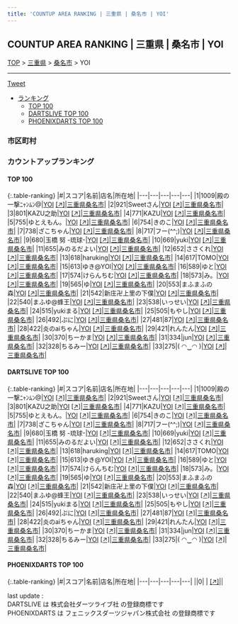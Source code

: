 ```yaml
---
title: 'COUNTUP AREA RANKING | 三重県 | 桑名市 | YOI'
---
```

## COUNTUP AREA RANKING | 三重県 | 桑名市 | YOI

[TOP](/darts/rank/) > [三重県](/darts/rank/三重県/) > [桑名市](/darts/rank/三重県/桑名市/) > YOI

___

<a href="https://twitter.com/share?ref_src=twsrc%5Etfw" data-text="COUNTUP AREA RANKING | 三重県桑名市YOI" class="twitter-share-button" data-hashtags="DARTSLIVE,PHOENIXDARTS,darts,ダーツ" data-show-count="false">Tweet</a>

* [ランキング](#カウントアップランキング)
    * [TOP 100](#top-100)
    * [DARTSLIVE TOP 100](#dartslive-top-100)
    * [PHOENIXDARTS TOP 100](#phoenixdarts-top-100)

### 市区町村

<ul>

</ul>

### カウントアップランキング

#### TOP 100



{:.table-ranking}
|#|スコア|名前|店名|所在地|
|---|---|---|---|---|
|1|1009|<span class="rank-name-dl">殿の一撃ﾆｬﾝﾑﾝ@</span>|<a href="/darts/rank/shops/da86f66bef458f7d0d9b047a20a7ba1e.html">YOI</a> <a href="https://search.dartslive.com/jp/shop/da86f66bef458f7d0d9b047a20a7ba1e">[↗]</a>|<a href="/darts/rank/三重県/桑名市">三重県桑名市</a>|
|2|921|<span class="rank-name-dl">Sweetさん</span>|<a href="/darts/rank/shops/da86f66bef458f7d0d9b047a20a7ba1e.html">YOI</a> <a href="https://search.dartslive.com/jp/shop/da86f66bef458f7d0d9b047a20a7ba1e">[↗]</a>|<a href="/darts/rank/三重県/桑名市">三重県桑名市</a>|
|3|801|<span class="rank-name-dl">KAZU之助</span>|<a href="/darts/rank/shops/da86f66bef458f7d0d9b047a20a7ba1e.html">YOI</a> <a href="https://search.dartslive.com/jp/shop/da86f66bef458f7d0d9b047a20a7ba1e">[↗]</a>|<a href="/darts/rank/三重県/桑名市">三重県桑名市</a>|
|4|771|<span class="rank-name-dl">KAZU</span>|<a href="/darts/rank/shops/da86f66bef458f7d0d9b047a20a7ba1e.html">YOI</a> <a href="https://search.dartslive.com/jp/shop/da86f66bef458f7d0d9b047a20a7ba1e">[↗]</a>|<a href="/darts/rank/三重県/桑名市">三重県桑名市</a>|
|5|755|<span class="rank-name-dl">ゆとえもん。</span>|<a href="/darts/rank/shops/da86f66bef458f7d0d9b047a20a7ba1e.html">YOI</a> <a href="https://search.dartslive.com/jp/shop/da86f66bef458f7d0d9b047a20a7ba1e">[↗]</a>|<a href="/darts/rank/三重県/桑名市">三重県桑名市</a>|
|6|754|<span class="rank-name-dl">きのこ</span>|<a href="/darts/rank/shops/da86f66bef458f7d0d9b047a20a7ba1e.html">YOI</a> <a href="https://search.dartslive.com/jp/shop/da86f66bef458f7d0d9b047a20a7ba1e">[↗]</a>|<a href="/darts/rank/三重県/桑名市">三重県桑名市</a>|
|7|738|<span class="rank-name-dl">ざこちゃん</span>|<a href="/darts/rank/shops/da86f66bef458f7d0d9b047a20a7ba1e.html">YOI</a> <a href="https://search.dartslive.com/jp/shop/da86f66bef458f7d0d9b047a20a7ba1e">[↗]</a>|<a href="/darts/rank/三重県/桑名市">三重県桑名市</a>|
|8|717|<span class="rank-name-dl">フー(^^;)</span>|<a href="/darts/rank/shops/da86f66bef458f7d0d9b047a20a7ba1e.html">YOI</a> <a href="https://search.dartslive.com/jp/shop/da86f66bef458f7d0d9b047a20a7ba1e">[↗]</a>|<a href="/darts/rank/三重県/桑名市">三重県桑名市</a>|
|9|680|<span class="rank-name-dl">玉橋 努 -琉球-</span>|<a href="/darts/rank/shops/da86f66bef458f7d0d9b047a20a7ba1e.html">YOI</a> <a href="https://search.dartslive.com/jp/shop/da86f66bef458f7d0d9b047a20a7ba1e">[↗]</a>|<a href="/darts/rank/三重県/桑名市">三重県桑名市</a>|
|10|669|<span class="rank-name-dl">yuki</span>|<a href="/darts/rank/shops/da86f66bef458f7d0d9b047a20a7ba1e.html">YOI</a> <a href="https://search.dartslive.com/jp/shop/da86f66bef458f7d0d9b047a20a7ba1e">[↗]</a>|<a href="/darts/rank/三重県/桑名市">三重県桑名市</a>|
|11|655|<span class="rank-name-dl">みのるだよい</span>|<a href="/darts/rank/shops/da86f66bef458f7d0d9b047a20a7ba1e.html">YOI</a> <a href="https://search.dartslive.com/jp/shop/da86f66bef458f7d0d9b047a20a7ba1e">[↗]</a>|<a href="/darts/rank/三重県/桑名市">三重県桑名市</a>|
|12|652|<span class="rank-name-dl">ささくれ</span>|<a href="/darts/rank/shops/da86f66bef458f7d0d9b047a20a7ba1e.html">YOI</a> <a href="https://search.dartslive.com/jp/shop/da86f66bef458f7d0d9b047a20a7ba1e">[↗]</a>|<a href="/darts/rank/三重県/桑名市">三重県桑名市</a>|
|13|618|<span class="rank-name-dl">haruking</span>|<a href="/darts/rank/shops/da86f66bef458f7d0d9b047a20a7ba1e.html">YOI</a> <a href="https://search.dartslive.com/jp/shop/da86f66bef458f7d0d9b047a20a7ba1e">[↗]</a>|<a href="/darts/rank/三重県/桑名市">三重県桑名市</a>|
|14|617|<span class="rank-name-dl">TOMO</span>|<a href="/darts/rank/shops/da86f66bef458f7d0d9b047a20a7ba1e.html">YOI</a> <a href="https://search.dartslive.com/jp/shop/da86f66bef458f7d0d9b047a20a7ba1e">[↗]</a>|<a href="/darts/rank/三重県/桑名市">三重県桑名市</a>|
|15|613|<span class="rank-name-dl">ゆき@YOI</span>|<a href="/darts/rank/shops/da86f66bef458f7d0d9b047a20a7ba1e.html">YOI</a> <a href="https://search.dartslive.com/jp/shop/da86f66bef458f7d0d9b047a20a7ba1e">[↗]</a>|<a href="/darts/rank/三重県/桑名市">三重県桑名市</a>|
|16|589|<span class="rank-name-dl">ゆと</span>|<a href="/darts/rank/shops/da86f66bef458f7d0d9b047a20a7ba1e.html">YOI</a> <a href="https://search.dartslive.com/jp/shop/da86f66bef458f7d0d9b047a20a7ba1e">[↗]</a>|<a href="/darts/rank/三重県/桑名市">三重県桑名市</a>|
|17|574|<span class="rank-name-dl">けらんちむ</span>|<a href="/darts/rank/shops/da86f66bef458f7d0d9b047a20a7ba1e.html">YOI</a> <a href="https://search.dartslive.com/jp/shop/da86f66bef458f7d0d9b047a20a7ba1e">[↗]</a>|<a href="/darts/rank/三重県/桑名市">三重県桑名市</a>|
|18|573|<span class="rank-name-dl">み。</span>|<a href="/darts/rank/shops/da86f66bef458f7d0d9b047a20a7ba1e.html">YOI</a> <a href="https://search.dartslive.com/jp/shop/da86f66bef458f7d0d9b047a20a7ba1e">[↗]</a>|<a href="/darts/rank/三重県/桑名市">三重県桑名市</a>|
|19|565|<span class="rank-name-dl">ゆ</span>|<a href="/darts/rank/shops/da86f66bef458f7d0d9b047a20a7ba1e.html">YOI</a> <a href="https://search.dartslive.com/jp/shop/da86f66bef458f7d0d9b047a20a7ba1e">[↗]</a>|<a href="/darts/rank/三重県/桑名市">三重県桑名市</a>|
|20|553|<span class="rank-name-dl">まふまふの森</span>|<a href="/darts/rank/shops/da86f66bef458f7d0d9b047a20a7ba1e.html">YOI</a> <a href="https://search.dartslive.com/jp/shop/da86f66bef458f7d0d9b047a20a7ba1e">[↗]</a>|<a href="/darts/rank/三重県/桑名市">三重県桑名市</a>|
|21|542|<span class="rank-name-dl">新庄卍上里の下僕</span>|<a href="/darts/rank/shops/da86f66bef458f7d0d9b047a20a7ba1e.html">YOI</a> <a href="https://search.dartslive.com/jp/shop/da86f66bef458f7d0d9b047a20a7ba1e">[↗]</a>|<a href="/darts/rank/三重県/桑名市">三重県桑名市</a>|
|22|540|<span class="rank-name-dl">まふゆ@蜂王</span>|<a href="/darts/rank/shops/da86f66bef458f7d0d9b047a20a7ba1e.html">YOI</a> <a href="https://search.dartslive.com/jp/shop/da86f66bef458f7d0d9b047a20a7ba1e">[↗]</a>|<a href="/darts/rank/三重県/桑名市">三重県桑名市</a>|
|23|538|<span class="rank-name-dl">いっせい</span>|<a href="/darts/rank/shops/da86f66bef458f7d0d9b047a20a7ba1e.html">YOI</a> <a href="https://search.dartslive.com/jp/shop/da86f66bef458f7d0d9b047a20a7ba1e">[↗]</a>|<a href="/darts/rank/三重県/桑名市">三重県桑名市</a>|
|24|515|<span class="rank-name-dl">yukiまる</span>|<a href="/darts/rank/shops/da86f66bef458f7d0d9b047a20a7ba1e.html">YOI</a> <a href="https://search.dartslive.com/jp/shop/da86f66bef458f7d0d9b047a20a7ba1e">[↗]</a>|<a href="/darts/rank/三重県/桑名市">三重県桑名市</a>|
|25|505|<span class="rank-name-dl">もやし</span>|<a href="/darts/rank/shops/da86f66bef458f7d0d9b047a20a7ba1e.html">YOI</a> <a href="https://search.dartslive.com/jp/shop/da86f66bef458f7d0d9b047a20a7ba1e">[↗]</a>|<a href="/darts/rank/三重県/桑名市">三重県桑名市</a>|
|26|492|<span class="rank-name-dl">ぷに</span>|<a href="/darts/rank/shops/da86f66bef458f7d0d9b047a20a7ba1e.html">YOI</a> <a href="https://search.dartslive.com/jp/shop/da86f66bef458f7d0d9b047a20a7ba1e">[↗]</a>|<a href="/darts/rank/三重県/桑名市">三重県桑名市</a>|
|27|481|<span class="rank-name-dl">87</span>|<a href="/darts/rank/shops/da86f66bef458f7d0d9b047a20a7ba1e.html">YOI</a> <a href="https://search.dartslive.com/jp/shop/da86f66bef458f7d0d9b047a20a7ba1e">[↗]</a>|<a href="/darts/rank/三重県/桑名市">三重県桑名市</a>|
|28|422|<span class="rank-name-dl">炎のaiちゃん</span>|<a href="/darts/rank/shops/da86f66bef458f7d0d9b047a20a7ba1e.html">YOI</a> <a href="https://search.dartslive.com/jp/shop/da86f66bef458f7d0d9b047a20a7ba1e">[↗]</a>|<a href="/darts/rank/三重県/桑名市">三重県桑名市</a>|
|29|421|<span class="rank-name-dl">れんたん</span>|<a href="/darts/rank/shops/da86f66bef458f7d0d9b047a20a7ba1e.html">YOI</a> <a href="https://search.dartslive.com/jp/shop/da86f66bef458f7d0d9b047a20a7ba1e">[↗]</a>|<a href="/darts/rank/三重県/桑名市">三重県桑名市</a>|
|30|370|<span class="rank-name-dl">ちーかま</span>|<a href="/darts/rank/shops/da86f66bef458f7d0d9b047a20a7ba1e.html">YOI</a> <a href="https://search.dartslive.com/jp/shop/da86f66bef458f7d0d9b047a20a7ba1e">[↗]</a>|<a href="/darts/rank/三重県/桑名市">三重県桑名市</a>|
|31|334|<span class="rank-name-dl">jun</span>|<a href="/darts/rank/shops/da86f66bef458f7d0d9b047a20a7ba1e.html">YOI</a> <a href="https://search.dartslive.com/jp/shop/da86f66bef458f7d0d9b047a20a7ba1e">[↗]</a>|<a href="/darts/rank/三重県/桑名市">三重県桑名市</a>|
|32|328|<span class="rank-name-dl">ちるみー</span>|<a href="/darts/rank/shops/da86f66bef458f7d0d9b047a20a7ba1e.html">YOI</a> <a href="https://search.dartslive.com/jp/shop/da86f66bef458f7d0d9b047a20a7ba1e">[↗]</a>|<a href="/darts/rank/三重県/桑名市">三重県桑名市</a>|
|33|275|<span class="rank-name-dl">( ◠‿◠ )</span>|<a href="/darts/rank/shops/da86f66bef458f7d0d9b047a20a7ba1e.html">YOI</a> <a href="https://search.dartslive.com/jp/shop/da86f66bef458f7d0d9b047a20a7ba1e">[↗]</a>|<a href="/darts/rank/三重県/桑名市">三重県桑名市</a>|


#### DARTSLIVE TOP 100



{:.table-ranking}
|#|スコア|名前|店名|所在地|
|---|---|---|---|---|
|1|1009|<span class="rank-name-dl">殿の一撃ﾆｬﾝﾑﾝ@</span>|<a href="/darts/rank/shops/da86f66bef458f7d0d9b047a20a7ba1e.html">YOI</a> <a href="https://search.dartslive.com/jp/shop/da86f66bef458f7d0d9b047a20a7ba1e">[↗]</a>|<a href="/darts/rank/三重県/桑名市">三重県桑名市</a>|
|2|921|<span class="rank-name-dl">Sweetさん</span>|<a href="/darts/rank/shops/da86f66bef458f7d0d9b047a20a7ba1e.html">YOI</a> <a href="https://search.dartslive.com/jp/shop/da86f66bef458f7d0d9b047a20a7ba1e">[↗]</a>|<a href="/darts/rank/三重県/桑名市">三重県桑名市</a>|
|3|801|<span class="rank-name-dl">KAZU之助</span>|<a href="/darts/rank/shops/da86f66bef458f7d0d9b047a20a7ba1e.html">YOI</a> <a href="https://search.dartslive.com/jp/shop/da86f66bef458f7d0d9b047a20a7ba1e">[↗]</a>|<a href="/darts/rank/三重県/桑名市">三重県桑名市</a>|
|4|771|<span class="rank-name-dl">KAZU</span>|<a href="/darts/rank/shops/da86f66bef458f7d0d9b047a20a7ba1e.html">YOI</a> <a href="https://search.dartslive.com/jp/shop/da86f66bef458f7d0d9b047a20a7ba1e">[↗]</a>|<a href="/darts/rank/三重県/桑名市">三重県桑名市</a>|
|5|755|<span class="rank-name-dl">ゆとえもん。</span>|<a href="/darts/rank/shops/da86f66bef458f7d0d9b047a20a7ba1e.html">YOI</a> <a href="https://search.dartslive.com/jp/shop/da86f66bef458f7d0d9b047a20a7ba1e">[↗]</a>|<a href="/darts/rank/三重県/桑名市">三重県桑名市</a>|
|6|754|<span class="rank-name-dl">きのこ</span>|<a href="/darts/rank/shops/da86f66bef458f7d0d9b047a20a7ba1e.html">YOI</a> <a href="https://search.dartslive.com/jp/shop/da86f66bef458f7d0d9b047a20a7ba1e">[↗]</a>|<a href="/darts/rank/三重県/桑名市">三重県桑名市</a>|
|7|738|<span class="rank-name-dl">ざこちゃん</span>|<a href="/darts/rank/shops/da86f66bef458f7d0d9b047a20a7ba1e.html">YOI</a> <a href="https://search.dartslive.com/jp/shop/da86f66bef458f7d0d9b047a20a7ba1e">[↗]</a>|<a href="/darts/rank/三重県/桑名市">三重県桑名市</a>|
|8|717|<span class="rank-name-dl">フー(^^;)</span>|<a href="/darts/rank/shops/da86f66bef458f7d0d9b047a20a7ba1e.html">YOI</a> <a href="https://search.dartslive.com/jp/shop/da86f66bef458f7d0d9b047a20a7ba1e">[↗]</a>|<a href="/darts/rank/三重県/桑名市">三重県桑名市</a>|
|9|680|<span class="rank-name-dl">玉橋 努 -琉球-</span>|<a href="/darts/rank/shops/da86f66bef458f7d0d9b047a20a7ba1e.html">YOI</a> <a href="https://search.dartslive.com/jp/shop/da86f66bef458f7d0d9b047a20a7ba1e">[↗]</a>|<a href="/darts/rank/三重県/桑名市">三重県桑名市</a>|
|10|669|<span class="rank-name-dl">yuki</span>|<a href="/darts/rank/shops/da86f66bef458f7d0d9b047a20a7ba1e.html">YOI</a> <a href="https://search.dartslive.com/jp/shop/da86f66bef458f7d0d9b047a20a7ba1e">[↗]</a>|<a href="/darts/rank/三重県/桑名市">三重県桑名市</a>|
|11|655|<span class="rank-name-dl">みのるだよい</span>|<a href="/darts/rank/shops/da86f66bef458f7d0d9b047a20a7ba1e.html">YOI</a> <a href="https://search.dartslive.com/jp/shop/da86f66bef458f7d0d9b047a20a7ba1e">[↗]</a>|<a href="/darts/rank/三重県/桑名市">三重県桑名市</a>|
|12|652|<span class="rank-name-dl">ささくれ</span>|<a href="/darts/rank/shops/da86f66bef458f7d0d9b047a20a7ba1e.html">YOI</a> <a href="https://search.dartslive.com/jp/shop/da86f66bef458f7d0d9b047a20a7ba1e">[↗]</a>|<a href="/darts/rank/三重県/桑名市">三重県桑名市</a>|
|13|618|<span class="rank-name-dl">haruking</span>|<a href="/darts/rank/shops/da86f66bef458f7d0d9b047a20a7ba1e.html">YOI</a> <a href="https://search.dartslive.com/jp/shop/da86f66bef458f7d0d9b047a20a7ba1e">[↗]</a>|<a href="/darts/rank/三重県/桑名市">三重県桑名市</a>|
|14|617|<span class="rank-name-dl">TOMO</span>|<a href="/darts/rank/shops/da86f66bef458f7d0d9b047a20a7ba1e.html">YOI</a> <a href="https://search.dartslive.com/jp/shop/da86f66bef458f7d0d9b047a20a7ba1e">[↗]</a>|<a href="/darts/rank/三重県/桑名市">三重県桑名市</a>|
|15|613|<span class="rank-name-dl">ゆき@YOI</span>|<a href="/darts/rank/shops/da86f66bef458f7d0d9b047a20a7ba1e.html">YOI</a> <a href="https://search.dartslive.com/jp/shop/da86f66bef458f7d0d9b047a20a7ba1e">[↗]</a>|<a href="/darts/rank/三重県/桑名市">三重県桑名市</a>|
|16|589|<span class="rank-name-dl">ゆと</span>|<a href="/darts/rank/shops/da86f66bef458f7d0d9b047a20a7ba1e.html">YOI</a> <a href="https://search.dartslive.com/jp/shop/da86f66bef458f7d0d9b047a20a7ba1e">[↗]</a>|<a href="/darts/rank/三重県/桑名市">三重県桑名市</a>|
|17|574|<span class="rank-name-dl">けらんちむ</span>|<a href="/darts/rank/shops/da86f66bef458f7d0d9b047a20a7ba1e.html">YOI</a> <a href="https://search.dartslive.com/jp/shop/da86f66bef458f7d0d9b047a20a7ba1e">[↗]</a>|<a href="/darts/rank/三重県/桑名市">三重県桑名市</a>|
|18|573|<span class="rank-name-dl">み。</span>|<a href="/darts/rank/shops/da86f66bef458f7d0d9b047a20a7ba1e.html">YOI</a> <a href="https://search.dartslive.com/jp/shop/da86f66bef458f7d0d9b047a20a7ba1e">[↗]</a>|<a href="/darts/rank/三重県/桑名市">三重県桑名市</a>|
|19|565|<span class="rank-name-dl">ゆ</span>|<a href="/darts/rank/shops/da86f66bef458f7d0d9b047a20a7ba1e.html">YOI</a> <a href="https://search.dartslive.com/jp/shop/da86f66bef458f7d0d9b047a20a7ba1e">[↗]</a>|<a href="/darts/rank/三重県/桑名市">三重県桑名市</a>|
|20|553|<span class="rank-name-dl">まふまふの森</span>|<a href="/darts/rank/shops/da86f66bef458f7d0d9b047a20a7ba1e.html">YOI</a> <a href="https://search.dartslive.com/jp/shop/da86f66bef458f7d0d9b047a20a7ba1e">[↗]</a>|<a href="/darts/rank/三重県/桑名市">三重県桑名市</a>|
|21|542|<span class="rank-name-dl">新庄卍上里の下僕</span>|<a href="/darts/rank/shops/da86f66bef458f7d0d9b047a20a7ba1e.html">YOI</a> <a href="https://search.dartslive.com/jp/shop/da86f66bef458f7d0d9b047a20a7ba1e">[↗]</a>|<a href="/darts/rank/三重県/桑名市">三重県桑名市</a>|
|22|540|<span class="rank-name-dl">まふゆ@蜂王</span>|<a href="/darts/rank/shops/da86f66bef458f7d0d9b047a20a7ba1e.html">YOI</a> <a href="https://search.dartslive.com/jp/shop/da86f66bef458f7d0d9b047a20a7ba1e">[↗]</a>|<a href="/darts/rank/三重県/桑名市">三重県桑名市</a>|
|23|538|<span class="rank-name-dl">いっせい</span>|<a href="/darts/rank/shops/da86f66bef458f7d0d9b047a20a7ba1e.html">YOI</a> <a href="https://search.dartslive.com/jp/shop/da86f66bef458f7d0d9b047a20a7ba1e">[↗]</a>|<a href="/darts/rank/三重県/桑名市">三重県桑名市</a>|
|24|515|<span class="rank-name-dl">yukiまる</span>|<a href="/darts/rank/shops/da86f66bef458f7d0d9b047a20a7ba1e.html">YOI</a> <a href="https://search.dartslive.com/jp/shop/da86f66bef458f7d0d9b047a20a7ba1e">[↗]</a>|<a href="/darts/rank/三重県/桑名市">三重県桑名市</a>|
|25|505|<span class="rank-name-dl">もやし</span>|<a href="/darts/rank/shops/da86f66bef458f7d0d9b047a20a7ba1e.html">YOI</a> <a href="https://search.dartslive.com/jp/shop/da86f66bef458f7d0d9b047a20a7ba1e">[↗]</a>|<a href="/darts/rank/三重県/桑名市">三重県桑名市</a>|
|26|492|<span class="rank-name-dl">ぷに</span>|<a href="/darts/rank/shops/da86f66bef458f7d0d9b047a20a7ba1e.html">YOI</a> <a href="https://search.dartslive.com/jp/shop/da86f66bef458f7d0d9b047a20a7ba1e">[↗]</a>|<a href="/darts/rank/三重県/桑名市">三重県桑名市</a>|
|27|481|<span class="rank-name-dl">87</span>|<a href="/darts/rank/shops/da86f66bef458f7d0d9b047a20a7ba1e.html">YOI</a> <a href="https://search.dartslive.com/jp/shop/da86f66bef458f7d0d9b047a20a7ba1e">[↗]</a>|<a href="/darts/rank/三重県/桑名市">三重県桑名市</a>|
|28|422|<span class="rank-name-dl">炎のaiちゃん</span>|<a href="/darts/rank/shops/da86f66bef458f7d0d9b047a20a7ba1e.html">YOI</a> <a href="https://search.dartslive.com/jp/shop/da86f66bef458f7d0d9b047a20a7ba1e">[↗]</a>|<a href="/darts/rank/三重県/桑名市">三重県桑名市</a>|
|29|421|<span class="rank-name-dl">れんたん</span>|<a href="/darts/rank/shops/da86f66bef458f7d0d9b047a20a7ba1e.html">YOI</a> <a href="https://search.dartslive.com/jp/shop/da86f66bef458f7d0d9b047a20a7ba1e">[↗]</a>|<a href="/darts/rank/三重県/桑名市">三重県桑名市</a>|
|30|370|<span class="rank-name-dl">ちーかま</span>|<a href="/darts/rank/shops/da86f66bef458f7d0d9b047a20a7ba1e.html">YOI</a> <a href="https://search.dartslive.com/jp/shop/da86f66bef458f7d0d9b047a20a7ba1e">[↗]</a>|<a href="/darts/rank/三重県/桑名市">三重県桑名市</a>|
|31|334|<span class="rank-name-dl">jun</span>|<a href="/darts/rank/shops/da86f66bef458f7d0d9b047a20a7ba1e.html">YOI</a> <a href="https://search.dartslive.com/jp/shop/da86f66bef458f7d0d9b047a20a7ba1e">[↗]</a>|<a href="/darts/rank/三重県/桑名市">三重県桑名市</a>|
|32|328|<span class="rank-name-dl">ちるみー</span>|<a href="/darts/rank/shops/da86f66bef458f7d0d9b047a20a7ba1e.html">YOI</a> <a href="https://search.dartslive.com/jp/shop/da86f66bef458f7d0d9b047a20a7ba1e">[↗]</a>|<a href="/darts/rank/三重県/桑名市">三重県桑名市</a>|
|33|275|<span class="rank-name-dl">( ◠‿◠ )</span>|<a href="/darts/rank/shops/da86f66bef458f7d0d9b047a20a7ba1e.html">YOI</a> <a href="https://search.dartslive.com/jp/shop/da86f66bef458f7d0d9b047a20a7ba1e">[↗]</a>|<a href="/darts/rank/三重県/桑名市">三重県桑名市</a>|


#### PHOENIXDARTS TOP 100



{:.table-ranking}
|#|スコア|名前|店名|所在地|
|---|---|---|---|---|
||0|<span class="rank-name-dl"> </span>|<a href="/darts/rank/shops/.html"></a> <a href="">[↗]</a>|<a href="/darts/rank//"></a>|


<div class="footer border-top border-gray-light mt-5 pt-3 text-right text-gray">
    last update : <span style="font-weight: italic" id="foot_last_modified"></span><br />
    DARTSLIVE は 株式会社ダーツライブ社 の登録商標です<br />
    PHOENIXDARTS は フェニックスダーツジャパン株式会社 の登録商標です<br />
</div>

<script src="https://cdnjs.cloudflare.com/ajax/libs/jquery.tablesorter/2.31.3/js/jquery.tablesorter.min.js" integrity="sha512-qzgd5cYSZcosqpzpn7zF2ZId8f/8CHmFKZ8j7mU4OUXTNRd5g+ZHBPsgKEwoqxCtdQvExE5LprwwPAgoicguNg==" crossorigin="anonymous" referrerpolicy="no-referrer"></script>
<link rel="stylesheet" href="https://cdnjs.cloudflare.com/ajax/libs/jquery.tablesorter/2.31.3/css/theme.default.min.css" integrity="sha512-wghhOJkjQX0Lh3NSWvNKeZ0ZpNn+SPVXX1Qyc9OCaogADktxrBiBdKGDoqVUOyhStvMBmJQ8ZdMHiR3wuEq8+w==" crossorigin="anonymous" referrerpolicy="no-referrer" />
<script>
$(function() {
    $(".table-ranking").tablesorter({sortList:[[0, 0]]});
    $("#foot_last_modified").text(formatDate(new Date(document.lastModified), 'yyyy-MM-dd HH:mm:ss'));
});
</script>

<script async src="https://platform.twitter.com/widgets.js" charset="utf-8"></script>